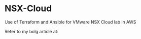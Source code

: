 # NSX-Cloud
Use of Terraform and Ansible for VMware NSX Cloud lab in AWS

Refer to my bolg article at:
